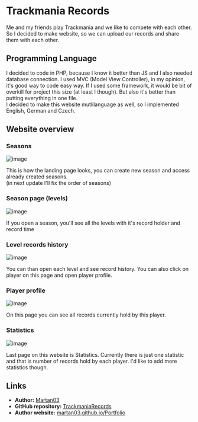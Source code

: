 # Trackmania Records

Me and my friends play Trackmania and we like to compete with each other.
So I decided to make website, so we can upload our records and share them with each other.

## Programming Language

I decided to code in PHP, because I know it better than JS and I also needed database connection.
I used MVC (Model View Controller), in my opinion, it's good way to code easy way. If I used some framework, it would be
bit of overkill for project this size (at least I though). But also it's better than putting everything in one file.  
I decided to make this website mutlilanguage as well, so I implemented English, German and Czech.


## Website overview

### Seasons

![image](https://user-images.githubusercontent.com/46300167/211410737-7f52cd8c-6b43-4cde-a705-3ed1e91aa461.png)

This is how the landing page looks, you can create new season and access already created seasons.  
(in next update I'll fix the order of seasons)

### Season page (levels)

![image](https://user-images.githubusercontent.com/46300167/211411567-4544a706-39a5-4b66-952e-4b2f39dbca92.png)

If you open a season, you'll see all the levels with it's record holder and record time

### Level records history

![image](https://user-images.githubusercontent.com/46300167/211411705-97a76266-ccb9-4695-a421-8cf19812cd34.png)

You can than open each level and see record history. You can also click on player on this page and open player profile.

### Player profile

![image](https://user-images.githubusercontent.com/46300167/211411844-a7a36b62-6960-4517-81d6-2a1e3e3a6392.png)

On this page you can see all records currently hold by this player.

### Statistics

![image](https://user-images.githubusercontent.com/46300167/211412262-6d2c8801-a53a-42ff-8718-a50168c0333c.png)

Last page on this website is Statistics. Currently there is just one statistic and that is number of records hold by each player.
I'd like to add more statistics though.

## Links

- **Author:** [Martan03](https://github.com/Martan03)
- **GitHub repository:** [TrackmaniaRecords](https://github.com/Martan03/TrackmaniaRecords)
- **Author website:** [martan03.github.io/Portfolio](https://martan03.github.io/Portfolio/)
